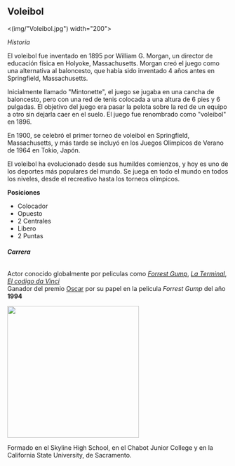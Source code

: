 ## Voleibol
<(img/"Voleibol.jpg") width="200">

*Historia*

El voleibol fue inventado en 1895 por William G. Morgan, un director de educación física en Holyoke, Massachusetts. Morgan creó el juego como una alternativa al baloncesto, que había sido inventado 4 años antes en Springfield, Massachusetts.

Inicialmente llamado "Mintonette", el juego se jugaba en una cancha de baloncesto, pero con una red de tenis colocada a una altura de 6 pies y 6 pulgadas. El objetivo del juego era pasar la pelota sobre la red de un equipo a otro sin dejarla caer en el suelo. El juego fue renombrado como "voleibol" en 1896.

En 1900, se celebró el primer torneo de voleibol en Springfield, Massachusetts, y más tarde se incluyó en los Juegos Olímpicos de Verano de 1964 en Tokio, Japón.

El voleibol ha evolucionado desde sus humildes comienzos, y hoy es uno de los deportes más populares del mundo. Se juega en todo el mundo en todos los niveles, desde el recreativo hasta los torneos olímpicos.


**Posiciones**
- Colocador
- Opuesto
- 2 Centrales
- Libero
- 2 Puntas 
###### **Carrera**

Actor conocido globalmente por peliculas como [*Forrest Gump*](https://es.wikipedia.org/wiki/Forrest_Gump_(pel%C3%ADcula)), [*La Terminal*](https://es.wikipedia.org/wiki/La_terminal_(pel%C3%ADcula_de_2004)), [*El codigo da Vinci*](https://es.wikipedia.org/wiki/El_c%C3%B3digo_Da_Vinci)  
Ganador del premio [Oscar](https://es.wikipedia.org/wiki/Premios_%C3%93scar) por su papel en la pelicula *Forrest Gump* del año **1994**

<img src="https://www.portalisimo.com/wp-content/uploads/2017/11/Voleibol-e1512054615116-scaled.jpg" width="300">

Formado en el Skyline High School, en el Chabot Junior College y en la California State University, de Sacramento.
